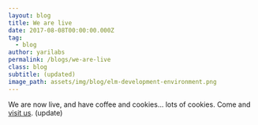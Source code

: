 ```yaml
---
layout: blog
title: We are live
date: 2017-08-08T00:00:00.000Z
tag:
  - blog
author: yarilabs
permalink: /blogs/we-are-live
class: blog
subtitle: (updated)
image_path: assets/img/blog/elm-development-environment.png
---
```

We are now live, and have coffee and cookies... lots of cookies. Come and [visit us](/about/contact). (update)
